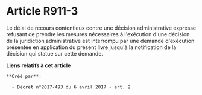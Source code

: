 # Article R911-3

Le délai de recours contentieux contre une décision administrative expresse refusant de prendre les mesures nécessaires à
l'exécution d'une décision de la juridiction administrative est interrompu par une demande d'exécution présentée en
application du présent livre jusqu'à la notification de la décision qui statue sur cette demande.

**Liens relatifs à cet article**

	**Créé par**:

	  - Décret n°2017-493 du 6 avril 2017 - art. 2
